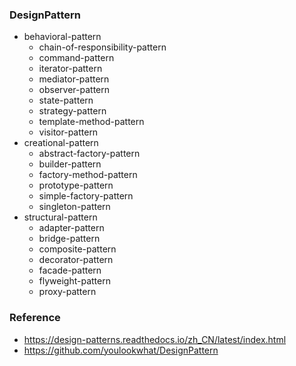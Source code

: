 ### DesignPattern

- behavioral-pattern
    - chain-of-responsibility-pattern
    - command-pattern
    - iterator-pattern
    - mediator-pattern
    - observer-pattern
    - state-pattern
    - strategy-pattern
    - template-method-pattern
    - visitor-pattern
- creational-pattern
    - abstract-factory-pattern
    - builder-pattern
    - factory-method-pattern
    - prototype-pattern
    - simple-factory-pattern
    - singleton-pattern
- structural-pattern
    - adapter-pattern
    - bridge-pattern
    - composite-pattern
    - decorator-pattern
    - facade-pattern
    - flyweight-pattern
    - proxy-pattern

### Reference

- https://design-patterns.readthedocs.io/zh_CN/latest/index.html
- https://github.com/youlookwhat/DesignPattern